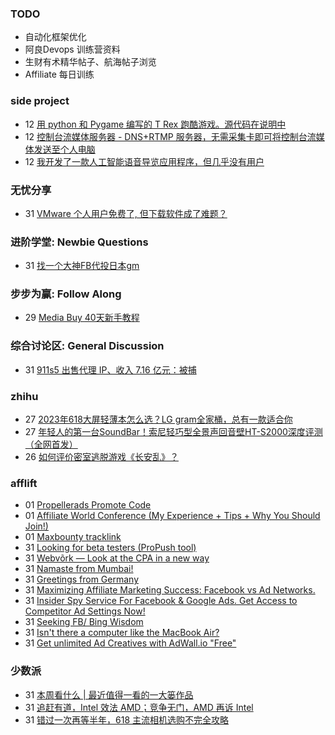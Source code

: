 ### TODO
-  自动化框架优化
-  阿良Devops 训练营资料
-  生财有术精华帖子、航海帖子浏览
-  Affiliate 每日训练

### side project
<!-- sideproject:START -->
-  12 [用 python 和 Pygame 编写的 T Rex 跑酷游戏。源代码在说明中](https://www.youtube.com/watch?v=pZySIXSelCA)
-  12 [控制台流媒体服务器 - DNS+RTMP 服务器，无需采集卡即可将控制台流媒体发送至个人电脑](https://github.com/Aioros/console-streaming-server)
-  12 [我开发了一款人工智能语音导览应用程序，但几乎没有用户](https://www.reddit.com/r/SideProject/comments/18gpp0e/ive_built_an_ai_audio_tour_app_but_have_almost_no/)<!-- sideproject:END -->


### 无忧分享
<!-- ruyo:START -->
-  31 [VMware 个人用户免费了, 但下载软件成了难题？](https://51.ruyo.net/18669.html)<!-- ruyo:END -->

### 进阶学堂: Newbie Questions
<!-- advertcn1:START -->
-  31 [找一个大神FB代投日本gm](https://www.advertcn.com/thread-115196-1-1.html)<!-- advertcn1:END -->

### 步步为赢: Follow Along
<!-- advertcn2:START -->
-  29 [Media Buy 40天新手教程](https://www.advertcn.com/thread-115158-1-1.html)<!-- advertcn2:END -->

### 综合讨论区: General Discussion
<!-- advertcn3:START -->
-  31 [911s5 出售代理 IP、收入 7.16 亿元：被捕](https://www.advertcn.com/thread-115195-1-1.html)<!-- advertcn3:END -->


### zhihu
<!-- zhihu:START -->
-  27 [2023年618大屏轻薄本怎么选？LG gram全家桶，总有一款适合你](http://zhuanlan.zhihu.com/p/632641888?utm_campaign=rss&utm_medium=rss&utm_source=rss&utm_content=title)
-  27 [年轻人的第一台SoundBar！索尼轻巧型全景声回音壁HT-S2000深度评测（全网首发）](http://zhuanlan.zhihu.com/p/630990296?utm_campaign=rss&utm_medium=rss&utm_source=rss&utm_content=title)
-  26 [如何评价密室逃脱游戏《长安乱》？](http://www.zhihu.com/question/563950552/answer/3045961312?utm_campaign=rss&utm_medium=rss&utm_source=rss&utm_content=title)<!-- zhihu:END -->

### afflift
<!-- afflift:START -->
-  01 [Propellerads Promote Code](https://afflift.com/f/threads/propellerads-promote-code.13215/)
-  01 [Affiliate World Conference &lpar;My Experience + Tips + Why You Should Join!&rpar;](https://afflift.com/f/threads/affiliate-world-conference-my-experience-tips-why-you-should-join.13220/)
-  01 [Maxbounty tracklink](https://afflift.com/f/threads/maxbounty-tracklink.13219/)
-  31 [Looking for beta testers &lpar;ProPush tool&rpar;](https://afflift.com/f/threads/looking-for-beta-testers-propush-tool.11522/)
-  31 [Webvõrk — Look at the CPA in a new way](https://afflift.com/f/threads/webv%C3%B5rk-%E2%80%94-look-at-the-cpa-in-a-new-way.2820/)
-  31 [Namaste from Mumbai!](https://afflift.com/f/threads/namaste-from-mumbai.13207/)
-  31 [Greetings from Germany](https://afflift.com/f/threads/greetings-from-germany.13210/)
-  31 [Maximizing Affiliate Marketing Success: Facebook vs Ad Networks.](https://afflift.com/f/threads/maximizing-affiliate-marketing-success-facebook-vs-ad-networks.13218/)
-  31 [Insider Spy Service For Facebook &amp; Google Ads. Get Access to Competitor Ad Settings Now!](https://afflift.com/f/threads/insider-spy-service-for-facebook-google-ads-get-access-to-competitor-ad-settings-now.13060/)
-  31 [Seeking FB/ Bing Wisdom](https://afflift.com/f/threads/seeking-fb-bing-wisdom.13214/)
-  31 [Isn&#39;t there a computer like the MacBook Air?](https://afflift.com/f/threads/isnt-there-a-computer-like-the-macbook-air.13211/)
-  31 [Get unlimited Ad Creatives with AdWall.io &quot;Free&quot;](https://afflift.com/f/threads/get-unlimited-ad-creatives-with-adwall-io-free.13217/)<!-- afflift:END -->

### 少数派
<!-- sspai:START -->
-  31 [本周看什么 | 最近值得一看的一大篓作品](https://sspai.com/post/89259)
-  31 [追赶有道，Intel 效法 AMD；竞争无门，AMD 再诉 Intel](https://sspai.com/prime/story/sv-anecdotes-09)
-  31 [错过一次再等半年，618 主流相机选购不完全攻略](https://sspai.com/post/89245)<!-- sspai:END -->
